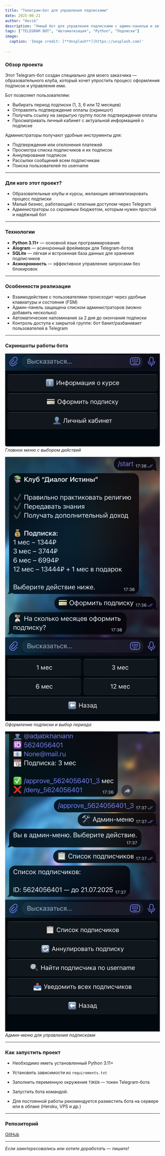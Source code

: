 ```yaml
---
title: "Телеграм-бот для управления подписками"
date: 2025-06-21
author: "Hovik"
description: "Умный бот для управления подписками с админ-панелью и автоматическими уведомлениями."
tags: ["TELEGRAM BOT", "Автоматизация", "Python", "Подписки"]
image:
  caption: 'Image credit: [**Unsplash**](https://unsplash.com)'

---
```


### Обзор проекта

Этот Telegram-бот создан специально для моего заказчика — образовательного клуба, который хочет упростить процесс оформления подписок и управления ими.

Бот позволяет пользователям:

- Выбирать период подписки (1, 3, 6 или 12 месяцев)
- Отправлять подтверждение оплаты (скриншот)
- Получать ссылку на закрытую группу после подтверждения оплаты
- Просматривать личный кабинет с актуальной информацией о подписке

Администраторы получают удобные инструменты для:

- Подтверждения или отклонения платежей
- Просмотра списка подписчиков и их подписок
- Аннулирования подписок
- Рассылки сообщений всем подписчикам
- Поиска пользователей по username

---

### Для кого этот проект?

- Образовательные клубы и курсы, желающие автоматизировать процесс подписки
- Малый бизнес, работающий с платным доступом через Telegram
- Администраторы со скромным бюджетом, которым нужен простой и надёжный бот

---

### Технологии

- **Python 3.11+** — основной язык программирования
- **Aiogram** — асинхронный фреймворк для Telegram-ботов
- **SQLite** — лёгкая и встроенная база данных для хранения подписчиков
- **Асинхронность** — эффективное управление запросами без блокировок

---

### Особенности реализации

- Взаимодействие с пользователями происходит через удобные клавиатуры и состояния (FSM)
- Админ-панель защищена списком администраторов (можно добавить несколько)
- Автоматические напоминания за 2 дня до окончания подписки
- Контроль доступа к закрытой группе: бот банит/разбанивает пользователей в Telegram

---

### Скриншоты работы бота

![Главное меню](bot_menu.png)
*Главное меню с выбором действий*

![Подписка](bot_subscribe.png)
*Оформление подписки и выбор периода*

![Админ-панель](bot_admin.png)
*Админ-меню для управления подписками*

---

### Как запустить проект

- Необходимо иметь установленный Python 3.11+
- Установить зависимости из `requirements.txt`
- Заполнить переменную окружения `TOKEN` — токен Telegram-бота
- Запустить бота командой:

- Для постоянной работы рекомендуется разместить бота на сервере или в облаке (Heroku, VPS и др.)

---

### Репозиторий

[GitHub](https://github.com/adjabkhanian/telegram-subscription-bot)

---

*Если заинтересовались или хотите доработать — пишите!*